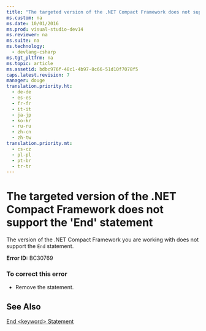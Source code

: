 ```yaml
---
title: "The targeted version of the .NET Compact Framework does not support the &#39;End&#39; statement"
ms.custom: na
ms.date: 10/01/2016
ms.prod: visual-studio-dev14
ms.reviewer: na
ms.suite: na
ms.technology: 
  - devlang-csharp
ms.tgt_pltfrm: na
ms.topic: article
ms.assetid: bdbc976f-48c1-4b97-8c66-51d10f7078f5
caps.latest.revision: 7
manager: douge
translation.priority.ht: 
  - de-de
  - es-es
  - fr-fr
  - it-it
  - ja-jp
  - ko-kr
  - ru-ru
  - zh-cn
  - zh-tw
translation.priority.mt: 
  - cs-cz
  - pl-pl
  - pt-br
  - tr-tr
---
```

# The targeted version of the .NET Compact Framework does not support the &#39;End&#39; statement
The version of the .NET Compact Framework you are working with does not support the `End` statement.  
  
 **Error ID:** BC30769  
  
### To correct this error  
  
-   Remove the statement.  
  
## See Also  
 [End <keyword\> Statement](../Topic/End%20%3Ckeyword%3E%20Statement%20\(Visual%20Basic\).md)